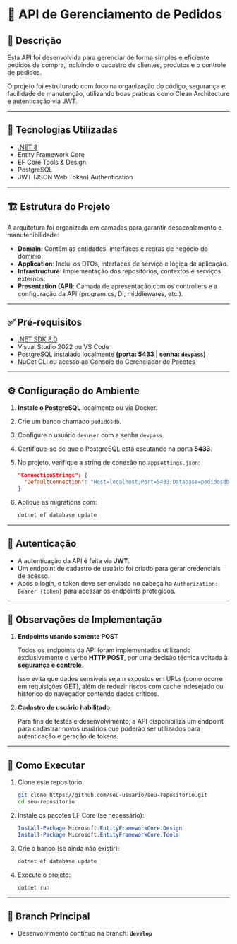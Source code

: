 # 🛒 API de Gerenciamento de Pedidos

## 📄 Descrição

Esta API foi desenvolvida para gerenciar de forma simples e eficiente pedidos de compra, incluindo o cadastro de clientes, produtos e o controle de pedidos. 

O projeto foi estruturado com foco na organização do código, segurança e facilidade de manutenção, utilizando boas práticas como Clean Architecture e autenticação via JWT.

---

## 🧰 Tecnologias Utilizadas

- [.NET 8](https://dotnet.microsoft.com/en-us/download/dotnet/8.0)
- Entity Framework Core
- EF Core Tools & Design
- PostgreSQL
- JWT (JSON Web Token) Authentication

---

## 🏗️ Estrutura do Projeto

A arquitetura foi organizada em camadas para garantir desacoplamento e manutenibilidade:

- **Domain**: Contém as entidades, interfaces e regras de negócio do domínio.
- **Application**: Inclui os DTOs, interfaces de serviço e lógica de aplicação.
- **Infrastructure**: Implementação dos repositórios, contextos e serviços externos.
- **Presentation (API)**: Camada de apresentação com os controllers e a configuração da API (program.cs, DI, middlewares, etc.).

---

## ✅ Pré-requisitos

- [.NET SDK 8.0](https://dotnet.microsoft.com/en-us/download/dotnet/8.0)
- Visual Studio 2022 ou VS Code
- PostgreSQL instalado localmente **(porta: 5433 | senha: `devpass`)**
- NuGet CLI ou acesso ao Console do Gerenciador de Pacotes

---

## ⚙️ Configuração do Ambiente

1. **Instale o PostgreSQL** localmente ou via Docker.
2. Crie um banco chamado `pedidosdb`.
3. Configure o usuário `devuser` com a senha `devpass`.
4. Certifique-se de que o PostgreSQL está escutando na porta **5433**.
5. No projeto, verifique a string de conexão no `appsettings.json`:

   ```json
   "ConnectionStrings": {
     "DefaultConnection": "Host=localhost;Port=5433;Database=pedidosdb;Username=devuser;Password=devpass"
   }
   ```

6. Aplique as migrations com:

   ```bash
   dotnet ef database update
   ```

---

## 🔐 Autenticação

- A autenticação da API é feita via **JWT**.
- Um endpoint de cadastro de usuário foi criado para gerar credenciais de acesso.
- Após o login, o token deve ser enviado no cabeçalho `Authorization: Bearer {token}` para acessar os endpoints protegidos.

---

## 🔁 Observações de Implementação

1. **Endpoints usando somente POST**

   Todos os endpoints da API foram implementados utilizando exclusivamente o verbo **HTTP POST**, por uma decisão técnica voltada à **segurança e controle**.

   Isso evita que dados sensíveis sejam expostos em URLs (como ocorre em requisições GET), além de reduzir riscos com cache indesejado ou histórico do navegador contendo dados críticos.

2. **Cadastro de usuário habilitado**

   Para fins de testes e desenvolvimento, a API disponibiliza um endpoint para cadastrar novos usuários que poderão ser utilizados para autenticação e geração de tokens.

---

## 🚀 Como Executar

1. Clone este repositório:
   ```bash
   git clone https://github.com/seu-usuario/seu-repositorio.git
   cd seu-repositorio
   ```

2. Instale os pacotes EF Core (se necessário):
   ```powershell
   Install-Package Microsoft.EntityFrameworkCore.Design
   Install-Package Microsoft.EntityFrameworkCore.Tools
   ```

3. Crie o banco (se ainda não existir):
   ```bash
   dotnet ef database update
   ```

4. Execute o projeto:
   ```bash
   dotnet run
   ```

---

## 📌 Branch Principal

- Desenvolvimento contínuo na branch: **`develop`**
